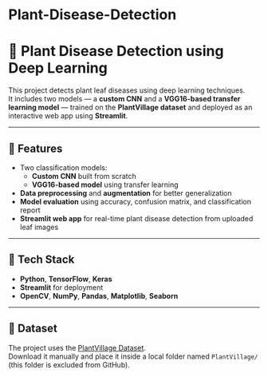 ﻿# Plant-Disease-Detection
# 🌿 Plant Disease Detection using Deep Learning

This project detects plant leaf diseases using deep learning techniques.  
It includes two models — a **custom CNN** and a **VGG16-based transfer learning model** — trained on the **PlantVillage dataset** and deployed as an interactive web app using **Streamlit**.

---

## 🚀 Features
- Two classification models:
  - **Custom CNN** built from scratch  
  - **VGG16-based model** using transfer learning  
- **Data preprocessing** and **augmentation** for better generalization  
- **Model evaluation** using accuracy, confusion matrix, and classification report  
- **Streamlit web app** for real-time plant disease detection from uploaded leaf images  

---

## 🧠 Tech Stack
- **Python**, **TensorFlow**, **Keras**  
- **Streamlit** for deployment  
- **OpenCV**, **NumPy**, **Pandas**, **Matplotlib**, **Seaborn**

---

## 📂 Dataset
The project uses the [PlantVillage Dataset](https://www.kaggle.com/datasets/emmarex/plantdisease).  
Download it manually and place it inside a local folder named `PlantVillage/` (this folder is excluded from GitHub).


